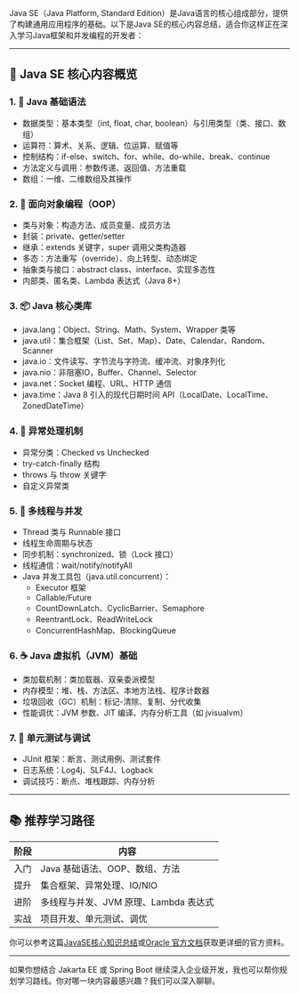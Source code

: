 Java SE（Java Platform, Standard Edition）是Java语言的核心组成部分，提供了构建通用应用程序的基础。以下是Java SE的核心内容总结，适合你这样正在深入学习Java框架和并发编程的开发者：

---

## 🧱 Java SE 核心内容概览

### 1. 🧠 Java 基础语法
- 数据类型：基本类型（int, float, char, boolean）与引用类型（类、接口、数组）
- 运算符：算术、关系、逻辑、位运算、赋值等
- 控制结构：if-else、switch、for、while、do-while、break、continue
- 方法定义与调用：参数传递、返回值、方法重载
- 数组：一维、二维数组及其操作

### 2. 🧰 面向对象编程（OOP）
- 类与对象：构造方法、成员变量、成员方法
- 封装：private、getter/setter
- 继承：extends 关键字，super 调用父类构造器
- 多态：方法重写（override）、向上转型、动态绑定
- 抽象类与接口：abstract class、interface、实现多态性
- 内部类、匿名类、Lambda 表达式（Java 8+）

### 3. 📦 Java 核心类库
- java.lang：Object、String、Math、System、Wrapper 类等
- java.util：集合框架（List、Set、Map）、Date、Calendar、Random、Scanner
- java.io：文件读写、字节流与字符流、缓冲流、对象序列化
- java.nio：非阻塞IO，Buffer、Channel、Selector
- java.net：Socket 编程、URL、HTTP 通信
- java.time：Java 8 引入的现代日期时间 API（LocalDate、LocalTime、ZonedDateTime）

### 4. 🔄 异常处理机制
- 异常分类：Checked vs Unchecked
- try-catch-finally 结构
- throws 与 throw 关键字
- 自定义异常类

### 5. 🧵 多线程与并发
- Thread 类与 Runnable 接口
- 线程生命周期与状态
- 同步机制：synchronized、锁（Lock 接口）
- 线程通信：wait/notify/notifyAll
- Java 并发工具包（java.util.concurrent）：
  - Executor 框架
  - Callable/Future
  - CountDownLatch、CyclicBarrier、Semaphore
  - ReentrantLock、ReadWriteLock
  - ConcurrentHashMap、BlockingQueue

### 6. ☕ Java 虚拟机（JVM）基础
- 类加载机制：类加载器、双亲委派模型
- 内存模型：堆、栈、方法区、本地方法栈、程序计数器
- 垃圾回收（GC）机制：标记-清除、复制、分代收集
- 性能调优：JVM 参数、JIT 编译、内存分析工具（如 jvisualvm）

### 7. 🧪 单元测试与调试
- JUnit 框架：断言、测试用例、测试套件
- 日志系统：Log4j、SLF4J、Logback
- 调试技巧：断点、堆栈跟踪、内存分析

---

## 📚 推荐学习路径

| 阶段 | 内容 |
|------|------|
| 入门 | Java 基础语法、OOP、数组、方法 |
| 提升 | 集合框架、异常处理、IO/NIO |
| 进阶 | 多线程与并发、JVM 原理、Lambda 表达式 |
| 实战 | 项目开发、单元测试、调优 |

你可以参考这篇[JavaSE核心知识总结](https://www.cnblogs.com/mh20131118/p/11070787.html)或[Oracle 官方文档](https://www.oracle.com/technetwork/cn/java/javase/tech/index-jsp-137187-zhs.html)获取更详细的官方资料。

---

如果你想结合 Jakarta EE 或 Spring Boot 继续深入企业级开发，我也可以帮你规划学习路线。你对哪一块内容最感兴趣？我们可以深入聊聊。